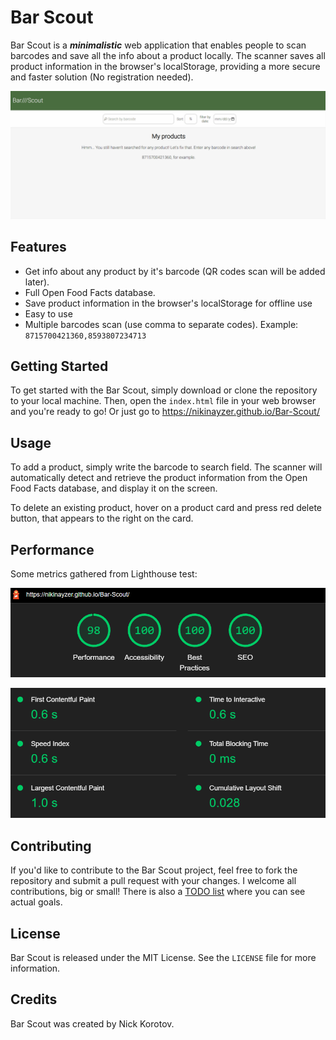 # Bar Scout

Bar Scout is a <strong><i>minimalistic</i></strong> web application that enables people to scan barcodes and save all the info about a product locally. The scanner saves all product information in the browser's localStorage, providing a more secure and faster solution (No registration needed).
<p align="center">
  <img src="https://github.com/nikinayzer/Bar-Scout/blob/main/repo/bar_scout_demo.gif" width="850" title="use example">
</p>

## Features

- Get info about any product by it's barcode (QR codes scan will be added later).
- Full Open Food Facts database.
- Save product information in the browser's localStorage for offline use
- Easy to use
- Multiple barcodes scan (use comma to separate codes). Example: <code>8715700421360,8593807234713</code>

## Getting Started

To get started with the Bar Scout, simply download or clone the repository to your local machine. Then, open the `index.html` file in your web browser and you're ready to go! Or just go to https://nikinayzer.github.io/Bar-Scout/

## Usage

To add a product, simply write the barcode to search field. The scanner will automatically detect and retrieve the product information from the Open Food Facts database, and display it on the screen.

To delete an existing product, hover on a product card and press red delete button, that appears to the right on the card.

## Performance
Some metrics gathered from Lighthouse test:
<p align="center">
  <img src="https://github.com/nikinayzer/Bar-Scout/blob/main/repo/lighthouse_metrics.png" width="550" title="lighthouse overall metrics">
</p>
<p align="center">
  <img src="https://github.com/nikinayzer/Bar-Scout/blob/main/repo/lighthouse_metrics2.png" width="550" title="lighthouse renderings time">
</p>

## Contributing

If you'd like to contribute to the Bar Scout project, feel free to fork the repository and submit a pull request with your changes. I welcome all contributions, big or small!
There is also a [TODO list](https://github.com/users/Nikinayzer/projects/2) where you can see actual goals.

## License

Bar Scout is released under the MIT License. See the `LICENSE` file for more information.
## Credits

Bar Scout was created by Nick Korotov.
